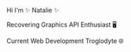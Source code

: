 Hi I'm ✨ Natalie ✨

Recovering Graphics API Enthusiast 🖥️

Current Web Development Troglodyte 🌐

<!---
ncashin/ncashin is a ✨ special ✨ repository because its `README.md` (this file) appears on your GitHub profile.
You can click the Preview link to take a look at your changes.
--->
